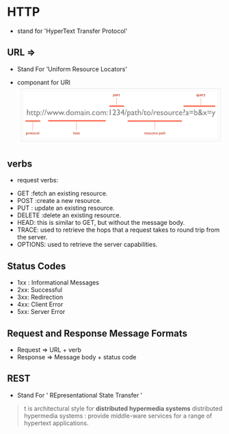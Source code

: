 # HTTP
* stand for 'HyperText Transfer Protocol'
## URL =>
* Stand For 'Uniform Resource Locators'
- componant for URl 
![URL componant](url.png)
## verbs
* request verbs:
- GET :fetch an existing resource.
- POST :create a new resource.
- PUT : update an existing resource.
- DELETE :delete an existing resource. 
- HEAD: this is similar to GET, but without the message body.
- TRACE: used to retrieve the hops that a request takes to round trip from the server.
- OPTIONS: used to retrieve the server capabilities. 

## Status Codes
- 1xx : Informational Messages
- 2xx: Successful
- 3xx: Redirection
- 4xx: Client Error
- 5xx: Server Error

## Request and Response Message Formats
- Request => URL + verb
- Response => Message body + status code

## REST 
* Stand For ' REpresentational State Transfer '
> t is architectural style for **distributed hypermedia systems**
distributed hypermedia systems : provide middle-ware services for a range of hypertext applications. 


